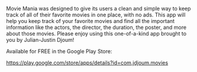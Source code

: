 Movie Mania was designed to give its users a clean and simple way to keep track of all of their favorite movies in one place, with no ads. This app will help you keep track of your favorite movies and find all the important information like the actors, the director, the duration, the poster, and more about those movies. Please enjoy using this one-of-a-kind app brought to you by Julian-Justin Djoum!

Available for FREE in the Google Play Store:

https://play.google.com/store/apps/details?id=com.jdjoum.movies
